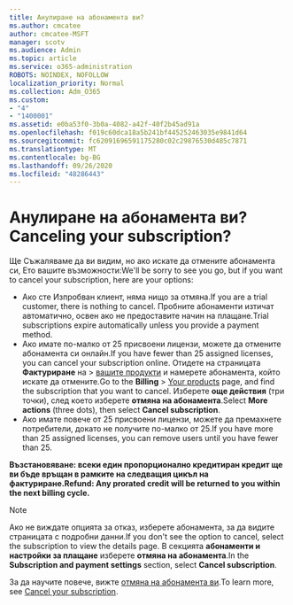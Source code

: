 ```yaml
---
title: Анулиране на абонамента ви?
ms.author: cmcatee
author: cmcatee-MSFT
manager: scotv
ms.audience: Admin
ms.topic: article
ms.service: o365-administration
ROBOTS: NOINDEX, NOFOLLOW
localization_priority: Normal
ms.collection: Adm_O365
ms.custom:
- "4"
- "1400001"
ms.assetid: e0ba53f0-3b0a-4082-a42f-40f2b45ad91a
ms.openlocfilehash: f019c60dca18a5b241bf445252463035e9841d64
ms.sourcegitcommit: fc62091696591175280c02c29876530d485c7871
ms.translationtype: MT
ms.contentlocale: bg-BG
ms.lasthandoff: 09/26/2020
ms.locfileid: "48286443"
---
```

# <a name="canceling-your-subscription"></a><span data-ttu-id="6c77b-102">Анулиране на абонамента ви?</span><span class="sxs-lookup"><span data-stu-id="6c77b-102">Canceling your subscription?</span></span>

<span data-ttu-id="6c77b-103">Ще Съжаляваме да ви видим, но ако искате да отмените абонамента си, Ето вашите възможности:</span><span class="sxs-lookup"><span data-stu-id="6c77b-103">We'll be sorry to see you go, but if you want to cancel your subscription, here are your options:</span></span>
  
- <span data-ttu-id="6c77b-104">Ако сте Изпробван клиент, няма нищо за отмяна.</span><span class="sxs-lookup"><span data-stu-id="6c77b-104">If you are a trial customer, there is nothing to cancel.</span></span> <span data-ttu-id="6c77b-105">Пробните абонаменти изтичат автоматично, освен ако не предоставите начин на плащане.</span><span class="sxs-lookup"><span data-stu-id="6c77b-105">Trial subscriptions expire automatically unless you provide a payment method.</span></span>
- <span data-ttu-id="6c77b-106">Ако имате по-малко от 25 присвоени лицензи, можете да отмените абонамента си онлайн.</span><span class="sxs-lookup"><span data-stu-id="6c77b-106">If you have fewer than 25 assigned licenses, you can cancel your subscription online.</span></span> <span data-ttu-id="6c77b-107">Отидете на страницата **Фактуриране** на \> [вашите продукти](https://go.microsoft.com/fwlink/p/?linkid=842054) и намерете абонамента, който искате да отмените.</span><span class="sxs-lookup"><span data-stu-id="6c77b-107">Go to the **Billing** \> [Your products](https://go.microsoft.com/fwlink/p/?linkid=842054) page, and find the subscription that you want to cancel.</span></span> <span data-ttu-id="6c77b-108">Изберете **още действия** (три точки), след което изберете **отмяна на абонамента**.</span><span class="sxs-lookup"><span data-stu-id="6c77b-108">Select **More actions** (three dots), then select **Cancel subscription**.</span></span>
- <span data-ttu-id="6c77b-109">Ако имате повече от 25 присвоени лицензи, можете да премахнете потребители, докато не получите по-малко от 25.</span><span class="sxs-lookup"><span data-stu-id="6c77b-109">If you have more than 25 assigned licenses, you can remove users until you have fewer than 25.</span></span>
  
<span data-ttu-id="6c77b-110">**Възстановяване: всеки един пропорционално кредитиран кредит ще ви бъде връщан в рамките на следващия цикъл на фактуриране.**</span><span class="sxs-lookup"><span data-stu-id="6c77b-110">**Refund: Any prorated credit will be returned to you within the next billing cycle.**</span></span>

> [!NOTE]
> <span data-ttu-id="6c77b-111">Ако не виждате опцията за отказ, изберете абонамента, за да видите страницата с подробни данни.</span><span class="sxs-lookup"><span data-stu-id="6c77b-111">If you don't see the option to cancel, select the subscription to view the details page.</span></span> <span data-ttu-id="6c77b-112">В секцията **абонаменти и настройки за плащане** изберете **отмяна на абонамента**.</span><span class="sxs-lookup"><span data-stu-id="6c77b-112">In the **Subscription and payment settings** section, select **Cancel subscription**.</span></span>

<span data-ttu-id="6c77b-113">За да научите повече, вижте [отмяна на абонамента ви](https://docs.microsoft.com/microsoft-365/commerce/subscriptions/cancel-your-subscription).</span><span class="sxs-lookup"><span data-stu-id="6c77b-113">To learn more, see [Cancel your subscription](https://docs.microsoft.com/microsoft-365/commerce/subscriptions/cancel-your-subscription).</span></span>